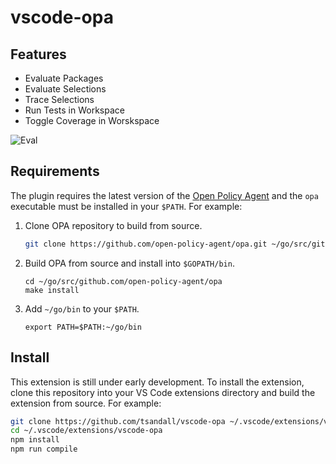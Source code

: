 # vscode-opa

## Features

* Evaluate Packages
* Evaluate Selections
* Trace Selections
* Run Tests in Workspace
* Toggle Coverage in Worskspace

![Eval](https://raw.githubusercontent.com/tsandall/vscode-opa/master/eval.gif)

## Requirements

The plugin requires the latest version of the [Open Policy Agent](https://github.com/open-policy-agent/opa) and the `opa` executable must be installed in your `$PATH`. For example:

1. Clone OPA repository to build from source.

    ```bash
    git clone https://github.com/open-policy-agent/opa.git ~/go/src/github.com/open-policy-agent/opa
    ```

1. Build OPA from source and install into `$GOPATH/bin`.

    ```
    cd ~/go/src/github.com/open-policy-agent/opa
    make install
    ```

1. Add `~/go/bin` to your `$PATH`.

    ```
    export PATH=$PATH:~/go/bin
    ```

## Install

This extension is still under early development. To install the extension, clone
this repository into your VS Code extensions directory and build the extension
from source. For example:

```bash
git clone https://github.com/tsandall/vscode-opa ~/.vscode/extensions/vscode-opa
cd ~/.vscode/extensions/vscode-opa
npm install
npm run compile
```
